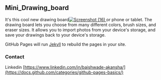 ## Mini_Drawing_board


It's this cool new drawing board[![Screenshot (16)](https://user-images.githubusercontent.com/85228361/132762254-fc862a25-c07d-40b7-91ce-3872dba8de63.png)
](https://github.com/akanshabaishwade/Mini_Drawing_board/edit/gh-pages/index.md) or phone or tablet. The drawing board lets you choose from many different colors, brush sizes, and eraser sizes. It allows you to import photos from your device's storage, and save your drawings back to your device's storage.

GitHub Pages will run [Jekyll](https://jekyllrb.com/) to rebuild the pages in your site.

### Contact

Linkedin [https://www.linkedin.com/in/baishwade-akansha/](https://docs.github.com/categories/github-pages-basics/) 
